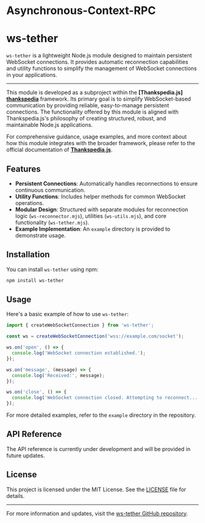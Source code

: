 
 Asynchronous-Context-RPC
================================================================================


# ws-tether

`ws-tether` is a lightweight Node.js module designed to maintain persistent
WebSocket connections. It provides automatic reconnection capabilities and
utility functions to simplify the management of WebSocket connections in your
applications.

----

This module is developed as a subproject within the **[Thankspedia.js]
[thankspedia]** framework. Its primary goal is to simplify WebSocket-based
communication by providing reliable, easy-to-manage persistent connections. The
functionality offered by this module is aligned with Thankspedia.js's philosophy
of creating structured, robust, and maintainable Node.js applications.

For comprehensive guidance, usage examples, and more context about how this
module integrates with the broader framework, please refer to the official
documentation of **[Thankspedia.js][thankspedia]**.

[thankspedia]:                       https://github.com/thankspedia/
[react-rerenderers]:                 https://github.com/thankspedia/react-rerenderers/
[asynchronous-context]:              https://github.com/thankspedia/asynchronous-context/
[asynchronous-context-rpc]:          https://github.com/thankspedia/asynchronous-context-rpc/
[prevent-undefined]:                 https://github.com/thankspedia/prevent-undefined/
[fold-args]:                         https://github.com/thankspedia/fold-args/
[runtime-typesafety]:                https://github.com/thankspedia/runtime-typesafety/
[database-postgresql-query-builder]: https://github.com/thankspedia/database-postgresql-query-builder/
[vanilla-schema-validator]:          https://github.com/thankspedia/vanilla-schema-validator/
[sql-named-parameters]:              https://github.com/thankspedia/sql-named-parameters/
[sqlmacro]:                          https://github.com/thankspedia/sqlmacro/
[mixin-prototypes]:                  https://github.com/thankspedia/mixin-prototypes/
[authentication-context]:            https://github.com/thankspedia/authentication-context/
[database-postgresql-context]:       https://github.com/thankspedia/database-postgresql-context/
[crypto-web-token]:                  https://github.com/thankspedia/crypto-web-token/
[randomcat]:                         https://github.com/thankspedia/randomcat/
[beep]:                              https://github.com/thankspedia/beep/


## Features

- **Persistent Connections**: Automatically handles reconnections to ensure continuous communication.
- **Utility Functions**: Includes helper methods for common WebSocket operations.
- **Modular Design**: Structured with separate modules for reconnection logic (`ws-reconnector.mjs`), utilities (`ws-utils.mjs`), and core functionality (`ws-tether.mjs`).
- **Example Implementation**: An `example` directory is provided to demonstrate usage.

## Installation

You can install `ws-tether` using npm:


```bash
npm install ws-tether
```


## Usage

Here's a basic example of how to use `ws-tether`:


```javascript
import { createWebSocketConnection } from 'ws-tether';

const ws = createWebSocketConnection('wss://example.com/socket');

ws.on('open', () => {
  console.log('WebSocket connection established.');
});

ws.on('message', (message) => {
  console.log('Received:', message);
});

ws.on('close', () => {
  console.log('WebSocket connection closed. Attempting to reconnect...');
});
```


For more detailed examples, refer to the `example` directory in the repository.

## API Reference

The API reference is currently under development and will be provided in future updates.

## License

This project is licensed under the MIT License. See the [LICENSE](LICENSE) file for details.

---

For more information and updates, visit the [ws-tether GitHub repository](https://github.com/thankspedia/ws-tether).



